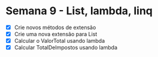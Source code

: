 # Semana 9 - List, lambda, linq
- [x] Crie novos métodos de extensão
- [x] Crie uma nova extensão para List
- [x] Calcular o ValorTotal usando lambda
- [x] Calcular TotalDeImpostos usando lambda
